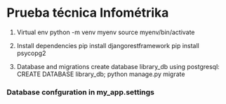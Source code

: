 # Prueba técnica Infométrika

1. Virtual env
   python -m venv myenv
   source myenv/bin/activate

2. Install dependencies
   pip install djangorestframework
   pip install psycopg2

3. Database and migrations
   create database library_db
   using postgresql:
   CREATE DATABASE library_db;
   python manage.py migrate

### Database confguration in my_app.settings
